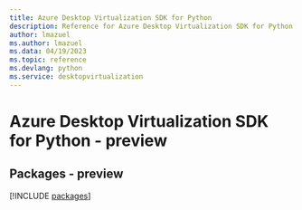 ```yaml
---
title: Azure Desktop Virtualization SDK for Python
description: Reference for Azure Desktop Virtualization SDK for Python
author: lmazuel
ms.author: lmazuel
ms.data: 04/19/2023
ms.topic: reference
ms.devlang: python
ms.service: desktopvirtualization
---
```

# Azure Desktop Virtualization SDK for Python - preview
## Packages - preview
[!INCLUDE [packages](desktop-virtualization-index.md)]
